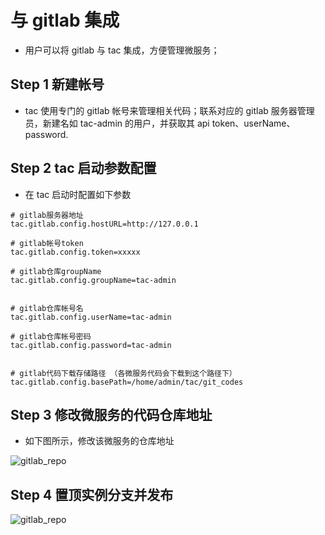 # 与 gitlab 集成

* 用户可以将 gitlab 与 tac 集成，方便管理微服务；

## Step 1 新建帐号

* tac 使用专门的 gitlab 帐号来管理相关代码；联系对应的 gitlab 服务器管理员，新建名如 tac-admin 的用户，并获取其 api token、userName、password.

## Step 2 tac 启动参数配置

* 在 tac 启动时配置如下参数

```properties
# gitlab服务器地址
tac.gitlab.config.hostURL=http://127.0.0.1

# gitlab帐号token
tac.gitlab.config.token=xxxxx

# gitlab仓库groupName
tac.gitlab.config.groupName=tac-admin


# gitlab仓库帐号名
tac.gitlab.config.userName=tac-admin

# gitlab仓库帐号密码
tac.gitlab.config.password=tac-admin


# gitlab代码下载存储路径 （各微服务代码会下载到这个路径下）
tac.gitlab.config.basePath=/home/admin/tac/git_codes
```

## Step 3 修改微服务的代码仓库地址

* 如下图所示，修改该微服务的仓库地址

![gitlab_repo](/imgs/tac-gitlab1.png)

## Step 4 置顶实例分支并发布

![gitlab_repo](/imgs/tac-gitlab3.png)
